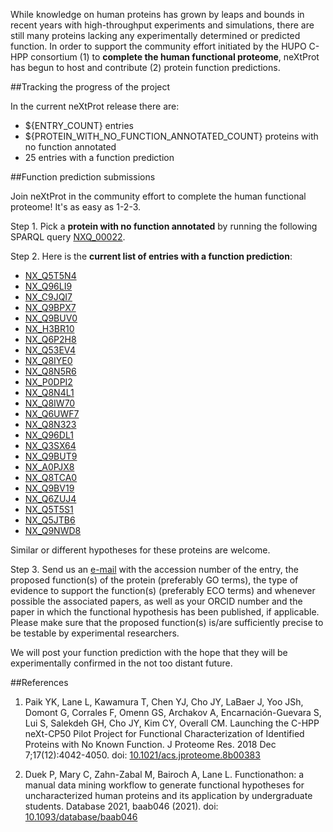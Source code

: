 While knowledge on human proteins has grown by leaps and bounds in recent years with high-throughput experiments and simulations, there are still many proteins lacking any experimentally determined or predicted function. In order to support the community effort initiated by the HUPO C-HPP consortium (1) to **complete the human functional proteome**, neXtProt has begun to host and contribute (2) protein function predictions. 

##Tracking the progress of the project

In the current neXtProt release there are:

* ${ENTRY_COUNT} entries
* ${PROTEIN_WITH_NO_FUNCTION_ANNOTATED_COUNT} proteins with no function annotated
* 25 entries with a function prediction

##Function prediction submissions

Join neXtProt in the community effort to complete the human functional proteome! It's as easy as 1-2-3.

Step 1. Pick a **protein with no function annotated** by running the following SPARQL query [NXQ\_00022](https://www.nextprot.org/proteins/search?mode=advanced&queryId=NXQ_00022).

Step 2. Here is the **current list of entries with a function prediction**:

* [NX\_Q5T5N4](../entry/NX_Q5T5N4/function-predictions)
* [NX\_Q96LI9](../entry/NX_Q96LI9/function-predictions)
* [NX\_C9JQI7](../entry/NX_C9JQI7/function-predictions)
* [NX\_Q9BPX7](../entry/NX_Q9BPX7/function-predictions)
* [NX\_Q9BUV0](../entry/NX_Q9BUV0/function-predictions)
* [NX\_H3BR10](../entry/NX_H3BR10/function-predictions)
* [NX\_Q6P2H8](../entry/NX_Q6P2H8/function-predictions)
* [NX\_Q53EV4](../entry/NX_Q53EV4/function-predictions)
* [NX\_Q8IYE0](../entry/NX_Q8IYE0/function-predictions)
* [NX\_Q8N5R6](../entry/NX_Q8N5R6/function-predictions)
* [NX\_P0DPI2](../entry/NX_P0DPI2/function-predictions)
* [NX\_Q8N4L1](../entry/NX_Q8N4L1/function-predictions)
* [NX\_Q8IW70](../entry/NX_Q8IW70/function-predictions)
* [NX\_Q6UWF7](../entry/NX_Q6UWF7/function-predictions)
* [NX\_Q8N323](../entry/NX_Q8N323/function-predictions)
* [NX\_Q96DL1](../entry/NX_Q96DL1/function-predictions)
* [NX\_Q3SX64](../entry/NX_Q3SX64/function-predictions)
* [NX\_Q9BUT9](../entry/NX_Q9BUT9/function-predictions)
* [NX\_A0PJX8](../entry/NX_A0PJX8/function-predictions)
* [NX\_Q8TCA0](../entry/NX_Q8TCA0/function-predictions)
* [NX\_Q9BV19](../entry/NX_Q9BV19/function-predictions)
* [NX\_Q6ZUJ4](../entry/NX_Q6ZUJ4/function-predictions)
* [NX\_Q5T5S1](../entry/NX_Q5T5S1/function-predictions)
* [NX\_Q5JTB6](../entry/NX_Q5JTB6/function-predictions)
* [NX\_Q9NWD8](../entry/NX_Q9NWD8/function-predictions)

Similar or different hypotheses for these proteins are welcome.

Step 3. Send us an [e-mail](mailto:support@nextprot.org) with the accession number of the entry, the proposed function(s) of the protein (preferably GO terms), the type of evidence to support the function(s) (preferably ECO terms) and whenever possible the associated papers, as well as your ORCID number and the paper in which the functional hypothesis has been published, if applicable. Please make sure that the proposed function(s) is/are sufficiently precise to be testable by experimental researchers.

We will post your function prediction with the hope that they will be experimentally confirmed in the not too distant future.

##References

1. Paik YK, Lane L, Kawamura T, Chen YJ, Cho JY, LaBaer J, Yoo JSh, Domont G, Corrales F, Omenn GS, Archakov A, Encarnación-Guevara S, Lui S, Salekdeh GH, Cho JY, Kim CY, Overall CM. Launching the C-HPP neXt-CP50 Pilot Project for Functional Characterization of Identified Proteins with No Known Function. J Proteome Res. 2018 Dec 7;17(12):4042-4050. doi: [10.1021/acs.jproteome.8b00383](https://doi.org/10.1021/acs.jproteome.8b00383) 

2. Duek P, Mary C, Zahn-Zabal M, Bairoch A, Lane L. Functionathon: a manual data mining workflow to generate functional hypotheses for uncharacterized human proteins and its application by undergraduate students. Database 2021, baab046 (2021). doi: [10.1093/database/baab046](https://doi.org/10.1093/database/baab046) 
